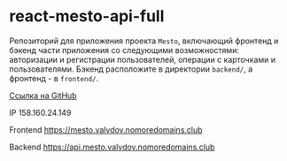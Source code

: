 # react-mesto-api-full
Репозиторий для приложения проекта `Mesto`, включающий фронтенд и бэкенд части приложения со следующими возможностями: авторизации и регистрации пользователей, операции с карточками и пользователями. Бэкенд расположите в директории `backend/`, а фронтенд - в `frontend/`. 

[Ссылка на GitHub](https://github.com/valvdov/react-mesto-api-full)

IP 158.160.24.149

Frontend https://mesto.valvdov.nomoredomains.club

Backend https://api.mesto.valvdov.nomoredomains.club
